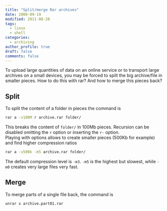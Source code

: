```yaml
---
title: "Split/merge Rar archives"
date: 2008-09-19
modified: 2011-08-28
tags:
  - linux
  - shell
categories:
  - archiving
author_profile: true
draft: false
comments: false
---
```


To upload large quantities of data on an online service or to transport large archives on a small devices, you may be forced to spilt the big archive/file in smaller pieces. How to do this with rar? And how to merge this pieces back?

## Split

To split the content of a folder in pieces the command is

```bash
rar a -v100M r archive.rar folder/
```

This breaks the content of `folder/` in 100Mb pieces. Recursion can be disabled omitting the `r` option or inserting the `r-` option.\
Playing with options allows to create smaller pieces (500Kb for example) and find higher compression ratios

```bash
rar a -v500k -m5 archive.rar folder/
```

The default compression level is `-m3`. `-m5` is the highest but slowest, while `-m0` creates very large files very fast.

## Merge

To merge parts of a single file back, the command is

```bash
unrar x archive.part01.rar
```
